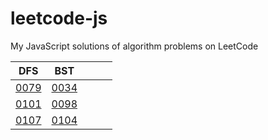 # leetcode-js
My JavaScript solutions of algorithm problems on LeetCode

|DFS|BST|   |   |   |
|---|---|---|---|---|
|[0079](https://github.com/tony40508/leetcode-js/blob/master/0079_WordSearch/index.js)| [0034](https://github.com/tony40508/leetcode-js/blob/master/0034_FindFirstAndLastPositionOfElementInSortedArray/index.js)|   |   |   |
|[0101](https://github.com/tony40508/leetcode-js/blob/master/0101_symmetricTree/index.js)|[0098](https://github.com/tony40508/leetcode-js/blob/master/0098_ValidateBinarySearchTree/index.js)|   |   |   |
|[0107](https://github.com/tony40508/leetcode-js/blob/master/0107_levelOrderBottomTree/index.js)|   [0104](https://github.com/tony40508/leetcode-js/blob/master/0104_maxDepthOfBinaryTree/index.js)|   |   |   |
